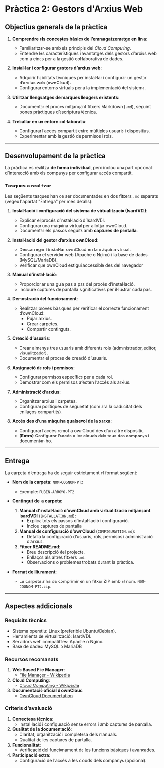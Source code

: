 # **Pràctica 2: Gestors d'Arxius Web**

## **Objectius generals de la pràctica**

1. **Comprendre els conceptes bàsics de l’emmagatzematge en línia**:
   - Familiaritzar-se amb els principis del *Cloud Computing*.
   - Entendre les característiques i avantatges dels gestors d’arxius web com a eines per a la gestió col·laborativa de dades.

2. **Instal·lar i configurar gestors d’arxius web**:
   - Adquirir habilitats tècniques per instal·lar i configurar un gestor d’arxius web (ownCloud).
   - Configurar entorns virtuals per a la implementació del sistema.

3. **Utilitzar llenguatges de marques lleugers existents**:
   - Documentar el procés mitjançant fitxers Markdown (`.md`), seguint bones pràctiques d’escriptura tècnica.

4. **Treballar en un entorn col·laboratiu**:
   - Configurar l’accés compartit entre múltiples usuaris i dispositius.
   - Experimentar amb la gestió de permisos i rols.

---

## **Desenvolupament de la pràctica**

La pràctica es realitza **de forma individual**, però inclou una part opcional d’interacció amb els companys per configurar accés compartit.

### **Tasques a realitzar**

Les següents tasques han de ser documentades en dos fitxers `.md` separats (vegeu l'apartat "Entrega" per més detalls):

1. **Instal·lació i configuració del sistema de virtualització (IsardVDI)**:
   - Explicar el procés d’instal·lació d’IsardVDI.
   - Configurar una màquina virtual per allotjar ownCloud.
   - Documentar els passos seguits amb **captures de pantalla**.

2. **Instal·lació del gestor d’arxius ownCloud**:
   - Descarregar i instal·lar ownCloud en la màquina virtual.
   - Configurar el servidor web (Apache o Nginx) i la base de dades (MySQL/MariaDB).
   - Verificar que ownCloud estigui accessible des del navegador.

3. **Manual d’instal·lació**:
   - Proporcionar una guia pas a pas del procés d’instal·lació.
   - Incloure captures de pantalla significatives per il·lustrar cada pas.

4. **Demostració del funcionament**:
   - Realitzar proves bàsiques per verificar el correcte funcionament d’ownCloud:
     - Pujar arxius.
     - Crear carpetes.
     - Compartir continguts.

5. **Creació d’usuaris**:
   - Crear almenys tres usuaris amb diferents rols (administrador, editor, visualitzador).
   - Documentar el procés de creació d’usuaris.

6. **Assignació de rols i permisos**:
   - Configurar permisos específics per a cada rol.
   - Demostrar com els permisos afecten l’accés als arxius.

7. **Administració d’arxius**:
   - Organitzar arxius i carpetes.
   - Configurar polítiques de seguretat (com ara la caducitat dels enllaços compartits).

8. **Accés des d’una màquina qualsevol de la xarxa**:
   - Configurar l’accés remot a ownCloud des d’un altre dispositiu.
   - **(Extra)** Configurar l’accés a les clouds dels teus dos companys i documentar-ho.

---

## **Entrega**

La carpeta d’entrega ha de seguir estrictament el format següent:

- **Nom de la carpeta**: `NOM-COGNOM-PT2`
  - Exemple: `RUBEN-ARROYO-PT2`

- **Contingut de la carpeta**:
  1. **Manual d'instal·lació d’ownCloud amb virtualització mitjançant IsardVDI** (`INSTALLATION.md`):
     - Explica tots els passos d’instal·lació i configuració.
     - Inclou captures de pantalla.
  2. **Manual de configuració d’ownCloud** (`CONFIGURATION.md`):
     - Detalla la configuració d’usuaris, rols, permisos i administració d’arxius.
  3. **Fitxer README.md**:
     - Breu descripció del projecte.
     - Enllaços als altres fitxers `.md`.
     - Observacions o problemes trobats durant la pràctica.

- **Format de lliurament**:
  - La carpeta s’ha de comprimir en un fitxer ZIP amb el nom: `NOM-COGNOM-PT2.zip`.

---

## **Aspectes addicionals**

### **Requisits tècnics**
- Sistema operatiu: Linux (preferible Ubuntu/Debian).
- Herramienta de virtualització: IsardVDI.
- Servidors web compatibles: Apache o Nginx.
- Base de dades: MySQL o MariaDB.

### **Recursos recomanats**
1. **Web Based File Manager**:
   - [File Manager - Wikipedia](https://en.wikipedia.org/wiki/File_manager#Web-based_file_managers)
2. **Cloud Computing**:
   - [Cloud Computing - Wikipedia](https://en.wikipedia.org/wiki/Cloud_computing)
3. **Documentació oficial d’ownCloud**:
   - [OwnCloud Documentation](https://doc.owncloud.com/)

### **Criteris d’avaluació**
1. **Correctesa tècnica**:
   - Instal·lació i configuració sense errors i amb captures de pantalla.
2. **Qualitat de la documentació**:
   - Claritat, organització i completesa dels manuals.
   - Qualitat de les captures de pantalla.
3. **Funcionalitat**:
   - Verificació del funcionament de les funcions bàsiques i avançades.
4. **Participació extra**:
   - Configuració de l’accés a les clouds dels companys (opcional).
